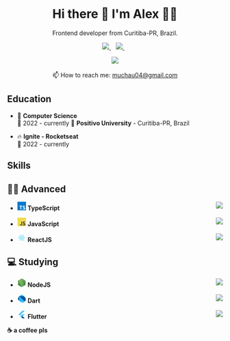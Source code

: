 

<h1 align='center'>
  Hi there 👋 I'm Alex 👨‍💻
</h1>

<p align='center'>
  Frontend developer from Curitiba-PR, Brazil.
</p>



<p align='center'>
  
  <a href="https://www.linkedin.com/in/alexmuchau/">
    <img src="https://img.shields.io/badge/linkedin-%230077B5.svg?&style=for-the-badge&logo=linkedin&logoColor=white" />
  </a>&nbsp;&nbsp;
  <a href="https://instagram.com/alexmuchau">
    <img src="https://img.shields.io/badge/instagram-%23E4405F.svg?&style=for-the-badge&logo=instagram&logoColor=white" />        
  </a>&nbsp;&nbsp;
  
</p>

<p align='center'>
  <a href="#"><img src="https://github-readme-stats.vercel.app/api?username=alexmuchau&show_icons=true&count_private=true&theme=dark" width="350"></a>
</p>

<p align='center'>
  📫 How to reach me: <a href='mailto:muchau04@gmail.com'>muchau04@gmail.com</a>
</p>

## Education

- 📖 **Computer Science**\
📆 2022 - currently
📍 **Positivo University** - Curitiba-PR, Brazil
  
- 🔥 **Ignite - Rocketseat**\
📆 2022 - currently

## Skills
  
<h2>👨‍💻 Advanced</h2>
  
<img align="right" src="https://img.shields.io/badge/TypeScript-007ACC?style=for-the-badge&logo=typescript&logoColor=white" />

- <code><img height="20" src="https://raw.githubusercontent.com/github/explore/80688e429a7d4ef2fca1e82350fe8e3517d3494d/topics/typescript/typescript.png"></code>
**TypeScript**
  
<img align="right" src="https://img.shields.io/badge/JavaScript-323330?style=for-the-badge&logo=javascript&logoColor=F7DF1E" />

- <code><img height="20" src="https://raw.githubusercontent.com/github/explore/80688e429a7d4ef2fca1e82350fe8e3517d3494d/topics/javascript/javascript.png"></code>
**JavaScript**

<img align="right" src="https://img.shields.io/badge/React-20232A?style=for-the-badge&logo=react&logoColor=61DAFB" />

- <code><img height="20" src="https://raw.githubusercontent.com/github/explore/80688e429a7d4ef2fca1e82350fe8e3517d3494d/topics/react/react.png"></code>
**ReactJS**

<h2>💻 Studying</h2>

<img align="right" src="https://img.shields.io/badge/Node.js-339933?style=for-the-badge&logo=nodedotjs&logoColor=white" />

- <code><img height="20" src="https://raw.githubusercontent.com/github/explore/80688e429a7d4ef2fca1e82350fe8e3517d3494d/topics/nodejs/nodejs.png"></code>
**NodeJS**

<img align="right" src="https://img.shields.io/badge/Dart-0175C2?style=for-the-badge&logo=dart&logoColor=white" />

- <code><img height="20" src="https://raw.githubusercontent.com/github/explore/80688e429a7d4ef2fca1e82350fe8e3517d3494d/topics/dart/dart.png"></code>
**Dart**
  
<img align="right" src="https://img.shields.io/badge/Flutter-02569B?style=for-the-badge&logo=flutter&logoColor=white" />

- <code><img height="20" src="https://raw.githubusercontent.com/github/explore/80688e429a7d4ef2fca1e82350fe8e3517d3494d/topics/flutter/flutter.png"></code>
**Flutter**

**☕ a coffee pls**
